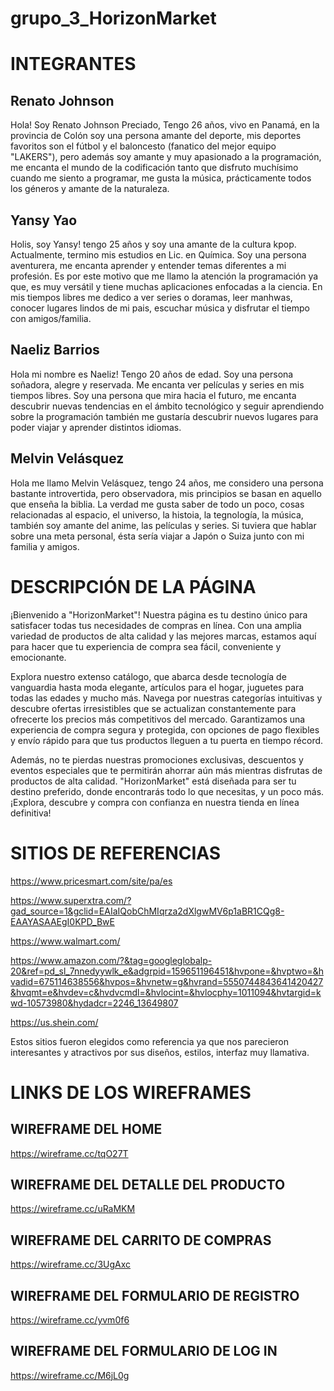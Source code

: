# grupo_3_HorizonMarket

# INTEGRANTES
## Renato Johnson
Hola! Soy Renato Johnson Preciado, Tengo 26 años, vivo en Panamá, en la provincia de Colón soy una persona amante del deporte, mis deportes favoritos son el fútbol y el baloncesto (fanatico del mejor equipo "LAKERS"), pero además soy amante y muy apasionado a la programación, me encanta el mundo de la codificación tanto que disfruto muchísimo cuando me siento a programar, me gusta la música, prácticamente todos los géneros y amante de la naturaleza.

## Yansy Yao
Holis, soy Yansy! tengo 25 años y soy una amante de la cultura kpop. Actualmente, termino mis estudios en Lic. en Química. Soy una persona aventurera, me encanta aprender y entender temas diferentes a mi profesión. Es por este motivo que me llamo la atención la programación ya que, es muy versátil y tiene muchas aplicaciones enfocadas a la ciencia. En mis tiempos libres me dedico a ver series o doramas, leer manhwas, conocer lugares lindos de mi pais, escuchar música y disfrutar el tiempo con amigos/familia.

## Naeliz Barrios 
Hola mi nombre es Naeliz! Tengo 20 años de edad. Soy una persona soñadora, alegre y reservada. Me encanta ver películas y series en mis tiempos libres. Soy una persona que mira hacia el futuro, me encanta descubrir nuevas tendencias en el ámbito tecnológico y seguir aprendiendo sobre la programación también me gustaría descubrir nuevos lugares para poder viajar y aprender distintos idiomas. 

## Melvin Velásquez
Hola me llamo Melvin Velásquez, tengo 24 años, me considero una persona bastante introvertida, pero observadora, mis principios se basan en aquello que enseña la biblia. La verdad me gusta saber de todo un poco, cosas relacionadas al espacio, el universo, la histoia, la tegnología, la música, también soy amante del anime, las películas y series. Si tuviera que hablar sobre una meta personal, ésta sería viajar a Japón o Suiza junto con mi familia y amigos. 

# DESCRIPCIÓN DE LA PÁGINA
¡Bienvenido a "HorizonMarket"! Nuestra página es tu destino único para satisfacer todas tus necesidades de compras en línea. Con una amplia variedad de productos de alta calidad y las mejores marcas, estamos aquí para hacer que tu experiencia de compra sea fácil, conveniente y emocionante.

Explora nuestro extenso catálogo, que abarca desde tecnología de vanguardia hasta moda elegante, artículos para el hogar, juguetes para todas las edades y mucho más. Navega por nuestras categorías intuitivas y descubre ofertas irresistibles que se actualizan constantemente para ofrecerte los precios más competitivos del mercado.
Garantizamos una experiencia de compra segura y protegida, con opciones de pago flexibles y envío rápido para que tus productos lleguen a tu puerta en tiempo récord.

Además, no te pierdas nuestras promociones exclusivas, descuentos y eventos especiales que te permitirán ahorrar aún más mientras disfrutas de productos de alta calidad. "HorizonMarket" está diseñada para ser tu destino preferido, donde encontrarás todo lo que necesitas, y un poco más. ¡Explora, descubre y compra con confianza en nuestra tienda en línea definitiva!

# SITIOS DE REFERENCIAS
https://www.pricesmart.com/site/pa/es 

https://www.superxtra.com/?gad_source=1&gclid=EAIaIQobChMIqrza2dXlgwMV6p1aBR1CQg8-EAAYASAAEgI0KPD_BwE

https://www.walmart.com/

https://www.amazon.com/?&tag=googleglobalp-20&ref=pd_sl_7nnedyywlk_e&adgrpid=159651196451&hvpone=&hvptwo=&hvadid=675114638556&hvpos=&hvnetw=g&hvrand=5550744843641420427&hvqmt=e&hvdev=c&hvdvcmdl=&hvlocint=&hvlocphy=1011094&hvtargid=kwd-10573980&hydadcr=2246_13649807

https://us.shein.com/ 

Estos sitios fueron elegidos como referencia ya que nos parecieron interesantes y atractivos por sus diseños, estilos, interfaz muy llamativa.  

# LINKS DE LOS WIREFRAMES

## WIREFRAME DEL HOME 
https://wireframe.cc/tqO27T 

## WIREFRAME DEL DETALLE DEL PRODUCTO
https://wireframe.cc/uRaMKM 

## WIREFRAME DEL CARRITO DE COMPRAS
https://wireframe.cc/3UgAxc 

## WIREFRAME DEL FORMULARIO DE REGISTRO
https://wireframe.cc/yvm0f6 

## WIREFRAME DEL FORMULARIO DE LOG IN
https://wireframe.cc/M6jL0g 
